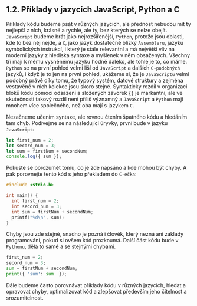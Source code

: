## 1.2. Příklady v jazycích JavaScript, Python a C

Příklady kódu budeme psát v různých jazycích, ale přednost nebudou mít ty nejlepší z ních, krásné a rychlé, ale ty, bez kterých se nelze obejít. `JavaScript` budeme brát jako nejrozšířenější, `Python`, protože jsou oblasti, kde to bez něj nejde, a `C`, jako jazyk dostatečně blízký `Assembleru`, jazyku symbolických instrukcí, i který je stále relevantní a má největší vliv na moderní jazyky z hlediska syntaxe a myšlenek v něm obsažených. Všechny tři mají k mému vysněnému jazyku hodně daleko, ale tohle je to, co máme. `Python` se na první pohled velmi liší od `JavaScript` a dalších `C-podobných` jazyků, i když je to jen na první pohled, ukážeme si, že je `JavaScriptu` velmi podobný právě díky tomu, že typový systém, datové struktury a zejména vestavěné v nich kolekce jsou skoro stejné. Syntakticky rozdíl v organizaci bloků kódu pomocí odsazení a složených závorek `{}` je markantní, ale ve skutečnosti takový rozdíl není příliš významný a `JavaScript` a `Python` mají mnohem více společného, než oba mají s jazykem `C`.

Nezačneme učením syntaxe, ale rovnou čtením špatného kódu a hledáním tam chyb. Podívejme se na následující úryvky, první bude v jazyku `JavaScript`:

```js
let first_num = 2;
let secord_num = 3;
let sum = firstNum + secondNum;
console.log({ sum });
```

Pokuste se porozumět tomu, co je zde napsáno a kde mohou být chyby. A pak porovnejte tento kód s jeho překladem do `C-ečka`:

```c
#include <stdio.h>

int main() {
  int first_num = 2;
  int secord_num = 3;
  int sum = firstNum + secondNum;
  printf("%d\n", sum);
}
```

Chyby jsou zde stejné, snadno je pozná i člověk, který nezná ani základy programování, pokud si ovšem kód prozkoumá. Další část kódu bude v `Pythonu`, dělá to samé a se stejnými chybami.

```py
first_num = 2;
secord_num = 3;
sum = firstNum + secondNum;
print({ 'sum': sum  });
```

Dále budeme často porovnávat příklady kódu v různých jazycích, hledat a opravovat chyby, optimalizovat kód a zlepšovat především jeho čitelnost a srozumitelnost.
